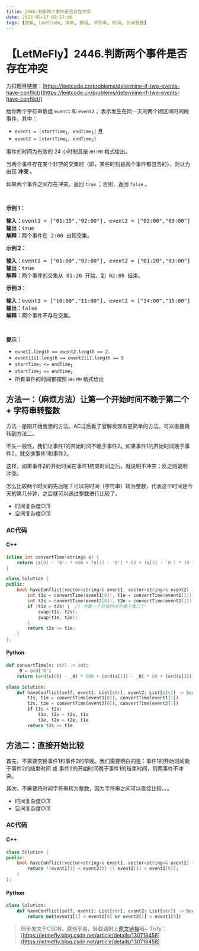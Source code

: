 ```yaml
---
title: 2446.判断两个事件是否存在冲突
date: 2023-05-17 09:17:06
tags: [题解, LeetCode, 简单, 数组, 字符串, 时间, 区间重叠]
---
```


# 【LetMeFly】2446.判断两个事件是否存在冲突

力扣题目链接：[https://leetcode.cn/problems/determine-if-two-events-have-conflict/](https://leetcode.cn/problems/determine-if-two-events-have-conflict/)

<p>给你两个字符串数组 <code>event1</code> 和&nbsp;<code>event2</code>&nbsp;，表示发生在同一天的两个闭区间时间段事件，其中：</p>

<ul>
	<li><code>event1 = [startTime<sub>1</sub>, endTime<sub>1</sub>]</code> 且</li>
	<li><code>event2 = [startTime<sub>2</sub>, endTime<sub>2</sub>]</code></li>
</ul>

<p>事件的时间为有效的 24 小时制且按&nbsp;<code>HH:MM</code>&nbsp;格式给出。</p>

<p>当两个事件存在某个非空的交集时（即，某些时刻是两个事件都包含的），则认为出现 <strong>冲突</strong>&nbsp;。</p>

<p>如果两个事件之间存在冲突，返回&nbsp;<code>true</code><em>&nbsp;</em>；否则，返回<em>&nbsp;</em><code>false</code> 。</p>

<p>&nbsp;</p>

<p><b>示例 1：</b></p>

<pre>
<b>输入：</b>event1 = ["01:15","02:00"], event2 = ["02:00","03:00"]
<b>输出：</b>true
<b>解释：</b>两个事件在 2:00 出现交集。
</pre>

<p><b>示例 2：</b></p>

<pre>
<b>输入：</b>event1 = ["01:00","02:00"], event2 = ["01:20","03:00"]
<b>输出：</b>true
<b>解释：</b>两个事件的交集从 01:20 开始，到 02:00 结束。
</pre>

<p><strong>示例 3：</strong></p>

<pre>
<b>输入：</b>event1 = ["10:00","11:00"], event2 = ["14:00","15:00"]
<b>输出：</b>false
<b>解释：</b>两个事件不存在交集。
</pre>

<p>&nbsp;</p>

<p><b>提示：</b></p>

<ul>
	<li><code>evnet1.length == event2.length == 2.</code></li>
	<li><code>event1[i].length == event2[i].length == 5</code></li>
	<li><code>startTime<sub>1</sub> &lt;= endTime<sub>1</sub></code></li>
	<li><code>startTime<sub>2</sub> &lt;= endTime<sub>2</sub></code></li>
	<li>所有事件的时间都按照&nbsp;<code>HH:MM</code>&nbsp;格式给出</li>
</ul>


    
## 方法一：（麻烦方法）让第一个开始时间不晚于第二个 + 字符串转整数

方法一是刚开始我想的方法。AC过后看了官解发现有更简单的方法。可以直接跳转到方法二。

不失一般性，我们让事件1的开始时间不晚于事件2。如果事件1的开始时间晚于事件2，就交换事件1和事件2。

这样，如果事件2的开始时间在事件1结束时间之后，就说明不冲突；反之则说明冲突。

怎么比较两个时间的先后呢？可以将时间（字符串）转为整数，代表这个时间是今天的第几分钟，之后就可以通过整数进行比较了。

+ 时间复杂度$O(1)$
+ 空间复杂度$O(1)$

### AC代码

#### C++

```cpp
inline int convertTime(string& s) {
    return (s[0] - '0') * 600 + (s[1] - '0') * 60 + (s[3] - '0') * 10 + (s[4] - '0');
}

class Solution {
public:
    bool haveConflict(vector<string>& event1, vector<string>& event2) {
        int t1s = convertTime(event1[0]), t1e = convertTime(event1[1]);  // t1 start, t1 end
        int t2s = convertTime(event2[0]), t2e = convertTime(event2[1]);
        if (t1s > t2s) {  // 令第一个开始时间不晚于第二个
            swap(t1s, t2s);
            swap(t1e, t2e);
        }
        return t2s <= t1e;
    }
};
```

#### Python

```python
def convertTime(s: str) -> int:
    _0 = ord('0')
    return (ord(s[0]) - _0) * 600 + (ord(s[1]) - _0) * 60 + (ord(s[3]) - _0) * 10 + (ord(s[4]) - _0)

class Solution:
    def haveConflict(self, event1: List[str], event2: List[str]) -> bool:
        t1s, t1e = convertTime(event1[0]), convertTime(event1[1])
        t2s, t2e = convertTime(event2[0]), convertTime(event2[1])
        if t1s > t2s:
            t1s, t2s = t2s, t1s
            t1e, t2e = t2e, t1e
        return t2s <= t1e
```

## 方法二：直接开始比较

首先，不需要交换事件1和事件2的早晚。我们需要明白的是：事件1的开始时间晚于事件2的结束时间 或 事件2的开始时间晚于事件1的结束时间，则两事件不冲突。

其次，不需要将时间字符串转为整数，因为字符串之间可以直接比较。。。

+ 时间复杂度$O(1)$
+ 空间复杂度$O(1)$

### AC代码

#### C++

```cpp
class Solution {
public:
    bool haveConflict(vector<string>& event1, vector<string>& event2) {
        return !(event1[1] < event2[0] || event2[1] < event1[0]);
    }
};
```

#### Python

```python
class Solution:
    def haveConflict(self, event1: List[str], event2: List[str]) -> bool:
        return not(event1[1] < event2[0] or event2[1] < event1[0])
```

> 同步发文于CSDN，原创不易，转载请附上[原文链接](https://blog.letmefly.xyz/2023/05/17/LeetCode%202446.%E5%88%A4%E6%96%AD%E4%B8%A4%E4%B8%AA%E4%BA%8B%E4%BB%B6%E6%98%AF%E5%90%A6%E5%AD%98%E5%9C%A8%E5%86%B2%E7%AA%81/)哦~
> Tisfy：[https://letmefly.blog.csdn.net/article/details/130718458](https://letmefly.blog.csdn.net/article/details/130718458)
